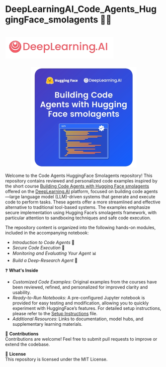# DeepLearningAI_Code_Agents_HuggingFace_smolagents  🧑‍💻


# ![image1](https://github.com/16032022/DeepLearningAI_Code_Agents_HuggingFace_smolagents/blob/0be092ba91337cbbc7b203a8f0a2279fc770cb9a/Image1.jpeg)

<p align="center">
  <img src="https://github.com/16032022/DeepLearningAI_Code_Agents_HuggingFace_smolagents/blob/a0628d92d60bb9036a4d7a16313f224b4f7640cb/Image2.jpeg" alt="Image2">
</p>


Welcome to the Code Agents HuggingFace Smolagents repository! This repository contains reviewed and personalized code examples inspired by the short course [Building Code Agents with Hugging Face smolagents](https://www.deeplearning.ai/short-courses/building-code-agents-with-hugging-face-smolagents/) offered on the [DeepLearning.AI](https://www.deeplearning.ai/courses/) platform,  focused on building code agents—large language model (LLM)-driven systems that generate and execute code to perform tasks. These agents offer a more streamlined and effective alternative to traditional tool-based systems. The examples emphasize secure implementation using Hugging Face’s smolagents framework, with particular attention to sandboxing techniques and safe code execution.  

The repository content is organized into the following hands-on modules, included in the accompanying notebook:  
 - _Introduction to Code Agents_ 🚀
 - _Secure Code Execution_ 🔐 
 - _Monitoring and Evaluating Your Agent_ 📊
 - _Build a Deep-Research Agent_ 🧠


❓ **What's Inside**  
- _Customized Code Examples_: Original examples from the courses have been reviewed, refined, and personalized for improved clarity and usability.  
- _Ready-to-Run Notebooks_: A pre-configured Jupyter notebook is provided for easy testing and modification, allowing you to quickly experiment with HuggingFace’s features. For detailed setup instructions, please refer to the [Setup Instructions](SETUP.md) file.  
- _Additional Resources_: Links to documentation, model hubs, and supplementary learning materials.  


🎯 **Contributions**  
Contributions are welcome! Feel free to submit pull requests to improve or extend the codebase.


📄 **License**  
This repository is licensed under the MIT License.










